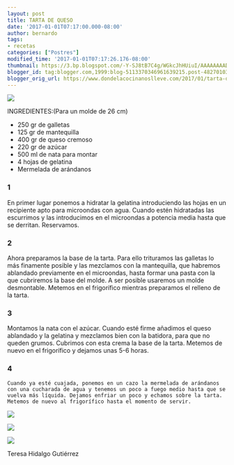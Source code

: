 ```yaml
---
layout: post
title: TARTA DE QUESO
date: '2017-01-01T07:17:00.000-08:00'
author: bernardo
tags:
- recetas
categories: ["Postres"]
modified_time: '2017-01-01T07:17:26.176-08:00'
thumbnail: https://3.bp.blogspot.com/-Y-SJ8tB7C4g/WGkcJhHUiuI/AAAAAAAADRI/eWqFdH4YRwQ8xc_UrY-rb8uy0ypQX8sSwCLcB/s72-c/01.JPG
blogger_id: tag:blogger.com,1999:blog-5113370346961639215.post-4827010316362612478
blogger_orig_url: https://www.dondelacocinanoslleve.com/2017/01/tarta-de-queso.html
---
```


![](https://3.bp.blogspot.com/-Y-SJ8tB7C4g/WGkcJhHUiuI/AAAAAAAADRI/eWqFdH4YRwQ8xc_UrY-rb8uy0ypQX8sSwCLcB/s400/01.JPG)

  
INGREDIENTES:(Para un molde de 26 cm)
* 250 gr de galletas
* 125 gr de mantequilla
* 400 gr de queso cremoso
* 220 gr de azúcar
* 500 ml de nata para montar
* 4 hojas de gelatina
* Mermelada de arándanos  

### 1

En primer lugar ponemos a hidratar la gelatina introduciendo las hojas en un recipiente apto para microondas con agua. Cuando estén hidratadas las escurrimos y las introducimos en el microondas a potencia media hasta que se derritan. Reservamos.    

### 2

Ahora preparamos la base de la tarta. Para ello trituramos las galletas lo más finamente posible y las mezclamos con la mantequilla, que habremos ablandado previamente en el microondas, hasta formar una pasta con la que cubriremos la base del molde. A ser posible usaremos un molde desmontable. Metemos en el frigorífico mientras preparamos el relleno de la tarta.  

### 3

Montamos la nata con el azúcar. Cuando esté firme añadimos el queso ablandado y la gelatina y mezclamos bien con la batidora, para que no queden grumos. Cubrimos con esta crema la base de la tarta. Metemos de nuevo en el frigorífico y dejamos unas 5-6 horas.  

### 4

    Cuando ya esté cuajada, ponemos en un cazo la mermelada de arándanos con una cucharada de agua y tenemos un poco a fuego medio hasta que se vuelva más líquida. Dejamos enfriar un poco y echamos sobre la tarta. Metemos de nuevo al frigorífico hasta el momento de servir.  

![](https://1.bp.blogspot.com/-SQ_BeBGM83c/WGkcsRiAthI/AAAAAAAADRM/DcZyYwZt22wdsZnrnxxxlCTh_dV37DhnwCLcB/s320/02.JPG)

  

![](https://3.bp.blogspot.com/-8kmGsnvTa44/WGkc_cLlrEI/AAAAAAAADRU/RTofDNq72d4iPIpE9bdQ1TEjsxGiCSibgCLcB/s320/03.JPG)

  

![](https://3.bp.blogspot.com/-MIVVRZHD64s/WGkdQI38nVI/AAAAAAAADRY/tys1Ewt7hZk_XjFmTefSV0w37JcWTcWZQCLcB/s320/04.JPG)

  

Teresa Hidalgo Gutiérrez
